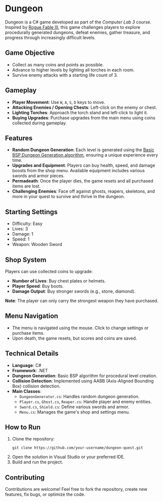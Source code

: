 
# Dungeon

Dungeon is a C# game developed as part of the *Computer Lab 3* course. Inspired by [Rogue Fable III](https://justin-wang123.itch.io/rogue-fable-iii), this game challenges players to explore procedurally generated dungeons, defeat enemies, gather treasure, and progress through increasingly difficult levels.

## Game Objective
- Collect as many coins and points as possible.
- Advance to higher levels by lighting all torches in each room.
- Survive enemy attacks with a starting life count of 3.

## Gameplay
- **Player Movement**: Use `W`, `A`, `S`, `D` keys to move.
- **Attacking Enemies / Opening Chests**: Left-click on the enemy or chest.
- **Lighting Torches**: Approach the torch stand and left-click to light it.
- **Buying Upgrades**: Purchase upgrades from the main menu using coins collected during gameplay.

## Features
- **Random Dungeon Generation**: Each level is generated using the [Basic BSP Dungeon Generation algorithm](https://www.roguebasin.com/index.php/Basic_BSP_Dungeon_generation), ensuring a unique experience every time.
- **Upgrades and Equipment**: Players can buy health, speed, and damage boosts from the shop menu. Available equipment includes various swords and armor pieces.
- **Permadeath**: Once the player dies, the game resets and all purchased items are lost.
- **Challenging Enemies**: Face off against ghosts, reapers, skeletons, and more in your quest to survive and thrive in the dungeon.

## Starting Settings
- Difficulty: Easy
- Lives: 3
- Damage: 1
- Speed: 1
- Weapon: Wooden Sword

## Shop System
Players can use collected coins to upgrade:
- **Number of Lives**: Buy chest plates or helmets.
- **Player Speed**: Buy boots.
- **Damage Output**: Buy stronger swords (e.g., stone, diamond).

**Note**: The player can only carry the strongest weapon they have purchased.

## Menu Navigation
- The menu is navigated using the mouse. Click to change settings or purchase items.
- Upon death, the game resets, but scores and coins are saved.

## Technical Details
- **Language**: C#
- **Framework**: .NET
- **Dungeon Generation**: Basic BSP algorithm for procedural level creation.
- **Collision Detection**: Implemented using AABB (Axis-Aligned Bounding Box) collision detection.
- **Main Classes**:
  - `DungeonGenerator.cs`: Handles random dungeon generation.
  - `Player.cs`, `Ghost.cs`, `Reaper.cs`: Handle player and enemy entities.
  - `Sword.cs`, `Shield.cs`: Define various swords and armor.
  - `Menu.cs`: Manages the game's shop and settings menu.

## How to Run
1. Clone the repository:
   ```
   git clone https://github.com/your-username/dungeon-quest.git
   ```
2. Open the solution in Visual Studio or your preferred IDE.
3. Build and run the project.

## Contributing
Contributions are welcome! Feel free to fork the repository, create new features, fix bugs, or optimize the code.
